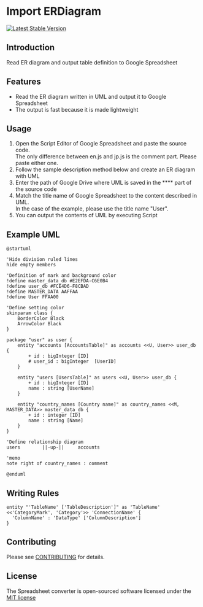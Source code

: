 # Import ERDiagram
[![Latest Stable Version](https://img.shields.io/badge/stable-v1.0.0-blue)](https://img.shields.io/badge/stable-v1.0.0-blue)

## Introduction

Read ER diagram and output table definition to Google Spreadsheet

## Features

- Read the ER diagram written in UML and output it to Google Spreadsheet
- The output is fast because it is made lightweight

## Usage
1. Open the Script Editor of Google Spreadsheet and paste the source code.  
   The only difference between en.js and jp.js is the comment part. Please paste either one.
2. Follow the sample description method below and create an ER diagram with UML
3. Enter the path of Google Drive where UML is saved in the **** part of the source code
4. Match the title name of Google Spreadsheet to the content described in UML.  
   In the case of the example, please use the title name "User".
5. You can output the contents of UML by executing Script

## Example UML

```
@startuml

'Hide division ruled lines
hide empty members

'Definition of mark and background color
!define master_data_db #E2EFDA-C6E0B4
!define user_db #FCE4D6-F8CBAD
!define MASTER_DATA AAFFAA
!define User FFAA00

'Define setting color
skinparam class {
    BorderColor Black
    ArrowColor Black
}

package "user" as user {
    entity "accounts [AccountsTable]" as accounts <<U, User>> user_db {
        + id : bigInteger [ID]
        # user_id : bigInteger  [UserID]
    }

    entity "users [UsersTable]" as users <<U, User>> user_db {
        + id : bigInteger [ID]
        name : string [UserName]
    }

    entity "country_names [Country name]" as country_names <<M, MASTER_DATA>> master_data_db {
        + id : integer [ID]
        name : string [Name]
    }
}

'Define relationship diagram
users        ||-up-||     accounts

'memo
note right of country_names : comment

@enduml
```

## Writing Rules

```
entity "'TableName' ['TableDescription']" as 'TableName' <<'CategoryMark', 'Category'>> 'ConnectionName' {
  'ColumnName' : 'DataType' ['ColumnDescription']
}
```

## Contributing
Please see [CONTRIBUTING](https://github.com/stepupdream/import-erdiagram/blob/main/.github/CONTRIBUTING.md) for details.
 
## License

The Spreadsheet converter is open-sourced software licensed under the [MIT license](https://choosealicense.com/licenses/mit/)

